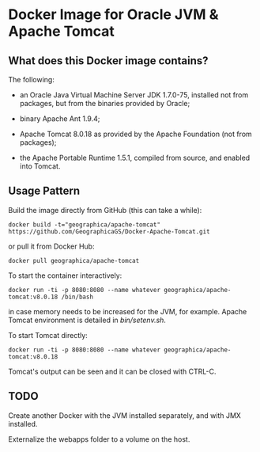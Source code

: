 Docker Image for Oracle JVM & Apache Tomcat
===========================================

What does this Docker image contains?
-------------------------------------
The following:

- an Oracle Java Virtual Machine Server JDK 1.7.0-75, installed not from packages, but from the binaries provided by Oracle;

- binary Apache Ant 1.9.4;

- Apache Tomcat 8.0.18 as provided by the Apache Foundation (not from packages);

- the Apache Portable Runtime 1.5.1, compiled from source, and enabled into Tomcat.


Usage Pattern
-------------
Build the image directly from GitHub (this can take a while):

```Shell
docker build -t="geographica/apache-tomcat" https://github.com/GeographicaGS/Docker-Apache-Tomcat.git
```

or pull it from Docker Hub:

```Shell
docker pull geographica/apache-tomcat
```

To start the container interactively:

```Shell
docker run -ti -p 8080:8080 --name whatever geographica/apache-tomcat:v8.0.18 /bin/bash
```

in case memory needs to be increased for the JVM, for example. Apache Tomcat environment is detailed in _bin/setenv.sh_.

To start Tomcat directly:

```Shell
docker run -ti -p 8080:8080 --name whatever geographica/apache-tomcat:v8.0.18
```

Tomcat's output can be seen and it can be closed with CTRL-C.

TODO
----
Create another Docker with the JVM installed separately, and with JMX installed.

Externalize the webapps folder to a volume on the host.
